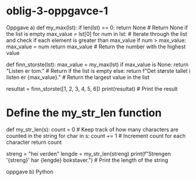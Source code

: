 # oblig-3-oppgavce-1

Oppgave a)
def my_max(lst):
    if len(lst) == 0:
        return None  # Return None if the list is empty
    max_value = lst[0]
    for num in lst:  # Iterate through the list and check if each element is greater than max_value
        if num > max_value:
            max_value = num
    return max_value  # Return the number with the highest value

def finn_storste(lst):
    max_value = my_max(lst)
    if max_value is None:
        return "Listen er tom."  # Return if the list is empty
    else:
        return f"Det største tallet i listen er {max_value}."  # Return the largest value in the list

resultat = finn_storste([1, 2, 3, 4, 5, 6])
print(resultat)  # Print the result

# Define the my_str_len function
def my_str_len(s):
    count = 0  # Keep track of how many characters are counted in the string
    for char in s:
        count += 1  # Increment count for each character
    return count

streng = "hei verden"
lengde = my_str_len(streng)
print(f"Strengen '{streng}' har {lengde} bokstaver.")  # Print the length of the string

oppgave b) Python






